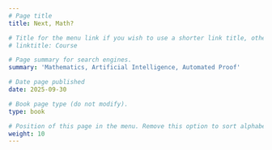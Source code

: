 ```yaml
---
# Page title
title: Next, Math?

# Title for the menu link if you wish to use a shorter link title, otherwise remove this option.
# linktitle: Course

# Page summary for search engines.
summary: 'Mathematics, Artificial Intelligence, Automated Proof'

# Date page published
date: 2025-09-30

# Book page type (do not modify).
type: book

# Position of this page in the menu. Remove this option to sort alphabetically.
weight: 10
---
```

